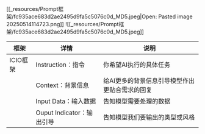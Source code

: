 
[[_resources/Prompt框架/fc935ace683d2ae2495d9fa5c5076c0d_MD5.jpeg|Open: Pasted image 20250514114723.png]]
![[_resources/Prompt框架/fc935ace683d2ae2495d9fa5c5076c0d_MD5.jpeg]]

| 框架     | 详情                   | 说明                       |
| ------ | -------------------- | ------------------------ |
| ICIO框架 | Instruction：指令       | 你希望AI执行的具体任务             |
|        | Context：背景信息         | 给AI更多的背景信息引导模型作出更贴合需求的回复 |
|        | Input Data：输入数据      | 告知模型需要处理的数据              |
|        | Ouput Indicator：输出引导 | 告知模型我们要输出的类型或风格          |
